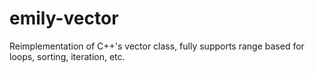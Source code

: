 # emily-vector
Reimplementation of C++'s vector class, fully supports range based for loops, sorting, iteration, etc.
